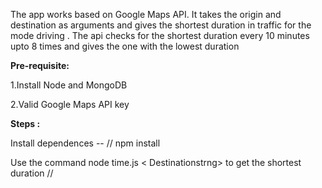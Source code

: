 The app works based on Google Maps API. It takes the origin and destination as arguments and gives the shortest duration in traffic for the mode driving . The api checks for the shortest duration every 10 minutes upto 8 times and gives the one with the lowest duration


<strong>Pre-requisite:</strong>

1.Install Node and MongoDB 

2.Valid Google Maps API key

<strong>Steps :</strong>

Install dependences -- // npm install

Use the command  node time.js <originstring> < Destinationstrng>  to get the shortest duration // 

